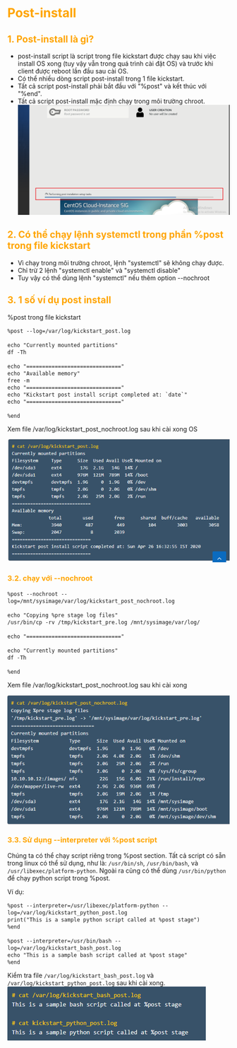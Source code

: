 <h1 style="color:orange">Post-install</h1>
<h2 style="color:orange">1. Post-install là gì?</h2>

- post-install script là script trong file kickstart được chạy sau khi việc install OS xong (tuy vậy vẫn trong quá trình cài đặt OS) và trước khi client được reboot lần đầu sau cài OS.
- Có thể nhiều dòng script post-install trong 1 file kickstart.
- Tất cả script post-install phải bắt đầu với "%post" và kết thúc với "%end".
- Tất cả script post-install mặc định chạy trong môi trường chroot.
![post-install4](../img/post-install4.png)<br>
<h2 style="color:orange">2. Có thể chạy lệnh systemctl trong phần %post trong file kickstart</h2>

- Vì chạy trong môi trường chroot, lệnh "systemctl" sẽ không chạy được.
- Chỉ trừ 2 lệnh "systemctl enable" và "systemctl disable"
- Tuy vậy có thể dùng lệnh "systemctl" nếu thêm option --nochroot
<h2 style="color:orange">3. 1 số ví dụ post install</h2>
%post trong file kickstart 

    %post --log=/var/log/kickstart_post.log

    echo "Currently mounted partitions"
    df -Th

    echo "=============================="
    echo "Available memory"
    free -m
    echo "=============================="
    echo "Kickstart post install script completed at: `date`"
    echo "=============================="

    %end
Xem file /var/log/kickstart_post_nochroot.log sau khi cài xong OS

![post-install1](../img/post-install1.png)<br>
<h3 style="color:orange">3.2. chạy với --nochroot</h3>

    %post --nochroot --log=/mnt/sysimage/var/log/kickstart_post_nochroot.log

    echo "Copying %pre stage log files"
    /usr/bin/cp -rv /tmp/kickstart_pre.log /mnt/sysimage/var/log/

    echo "=============================="

    echo "Currently mounted partitions"
    df -Th
  
    %end
Xem file /var/log/kickstart_post_nochroot.log sau khi cài xong

![post-install2](../img/post-install2.png)<br>
<h3 style="color:orange">3.3. Sử dụng --interpreter với %post script </h3>

Chúng ta có thể chạy script riêng trong %post section. Tất cả script có sẵn trong linux có thể sử dụng, như là: `/usr/bin/sh`, `/usr/bin/bash`, và `/usr/libexec/platform-python`. Ngoài ra cũng có thể dùng `/usr/bin/python` để chạy python script trong %post.

Ví dụ:

    %post --interpreter=/usr/libexec/platform-python --log=/var/log/kickstart_python_post.log
    print("This is a sample python script called at %post stage")
    %end

    %post --interpreter=/usr/bin/bash --log=/var/log/kickstart_bash_post.log
    echo "This is a sample bash script called at %post stage"
    %end
Kiểm tra file `/var/log/kickstart_bash_post.log` và `/var/log/kickstart_python_post.log` sau khi cài xong.
![post-install3](../img/post-install3.png)<br>
